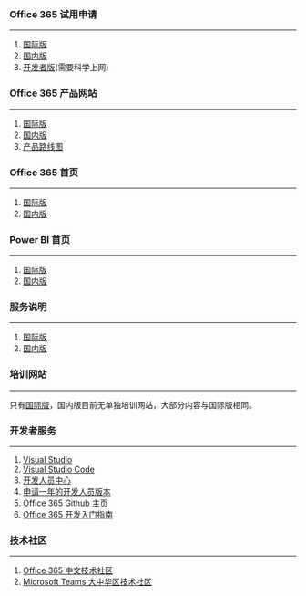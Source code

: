### Office 365 试用申请
***
1. [国际版](https://products.office.com/en-us/try)
2. [国内版](https://www.21vbluecloud.com/office365/o365-pricing/)
3. [开发者版](https://developer.microsoft.com/zh-cn/office/dev-program)(需要科学上网)

### Office 365 产品网站
***
1. [国际版](https://products.office.com/zh-cn/)
2. [国内版](https://www.21vbluecloud.com/office365/)
3. [产品路线图](https://www.microsoft.com/en-us/microsoft-365/roadmap)

### Office 365 首页
***
1. [国际版](https://portal.office.com)
2. [国内版](https://portal.partner.microsoftonline.cn)

### Power BI 首页
***
1. [国际版](app.powerbi.com)
2. [国内版](app.powerbi.cn)

### 服务说明
***
1. [国际版](https://docs.microsoft.com/zh-cn/office365/servicedescriptions/office-365-service-descriptions-technet-library)
2. [国内版](https://docs.microsoft.com/zh-cn/office365/servicedescriptions/office-365-platform-service-description/office-365-operated-by-21vianet)

### 培训网站
***
只有[国际版](https://support.office.com/zh-cn/office-training-center)，国内版目前无单独培训网站，大部分内容与国际版相同。

### 开发者服务
***
1. [Visual Studio](https://visualstudio.microsoft.com/)
2. [Visual Studio Code](https://code.visualstudio.com/)
3. [开发人员中心](https://developer.microsoft.com/zh-cn/office)
4. [申请一年的开发人员版本](https://developer.microsoft.com/zh-CN/office/dev-program)
5. [Office 365 Github 主页](https://github.com/OfficeDev)
6. [Office 365 开发入门指南](http://product.dangdang.com/25347066.html)

### 技术社区
***
1. [Office 365 中文技术社区](https://mp.weixin.qq.com/s/60hBizYLdbLxoViO1PpXwQ)
2. [Microsoft Teams 大中华区技术社区](https://mp.weixin.qq.com/s/NZKRiysZ7ofwy-IIeGKZ9Q)
